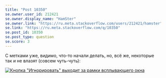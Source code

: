 ```yaml
---
title: "Post 10350"
se.owner.user_id: 212421
se.owner.display_name: "HamSter"
se.owner.link: "https://ru.meta.stackoverflow.com/users/212421/hamster"
se.link: "https://ru.meta.stackoverflow.com/q/10350"
se.post_id: 10350
se.post_type: question
se.score: 3
---
```

<p>С метками уже, видимо, что-то начали делать, но, всё же, некоторые так и не влазят (совсем чуть-чуть):</p>

<p><a href="https://i.stack.imgur.com/riqgI.png" rel="nofollow noreferrer"><img src="https://i.stack.imgur.com/riqgI.png" alt="Кнопка &quot;Игнорировать&quot; выходит за рамки всплывающего окна"></a></p>
